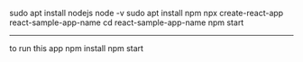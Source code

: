 sudo apt install nodejs
node -v
sudo apt install npm
npx create-react-app react-sample-app-name
cd react-sample-app-name
npm start

---------------
to run this app
npm install
npm start